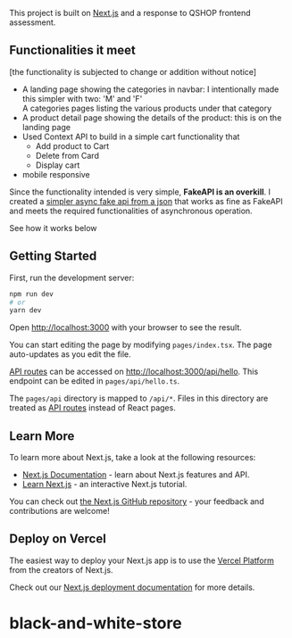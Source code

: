This project is built on [Next.js](https://nextjs.org/) and a response to QSHOP frontend assessment.

## Functionalities it meet 
[the functionality is subjected to change or addition without notice]
-  A landing page showing the categories in navbar: I intentionally made this simpler with two: 'M' and 'F'<br>
   A categories pages listing the various products under that category
- A product detail page showing the details of the product: this is on the landing page
- Used Context API to build in a simple cart functionality that 
  - Add product to Cart
  - Delete from Card
  - Display cart
 - mobile responsive

Since the functionality intended is very simple, **FakeAPI is an overkill**. I created a [simpler async fake api from a json](https://github.com/kelvinsekx/black-and-white-store/blob/main/utils/util.ts) that works as fine as FakeAPI and meets the required functionalities of asynchronous operation.

See how it works below

## Getting Started

First, run the development server:

```bash
npm run dev
# or
yarn dev
```

Open [http://localhost:3000](http://localhost:3000) with your browser to see the result.

You can start editing the page by modifying `pages/index.tsx`. The page auto-updates as you edit the file.

[API routes](https://nextjs.org/docs/api-routes/introduction) can be accessed on [http://localhost:3000/api/hello](http://localhost:3000/api/hello). This endpoint can be edited in `pages/api/hello.ts`.

The `pages/api` directory is mapped to `/api/*`. Files in this directory are treated as [API routes](https://nextjs.org/docs/api-routes/introduction) instead of React pages.

## Learn More

To learn more about Next.js, take a look at the following resources:

- [Next.js Documentation](https://nextjs.org/docs) - learn about Next.js features and API.
- [Learn Next.js](https://nextjs.org/learn) - an interactive Next.js tutorial.

You can check out [the Next.js GitHub repository](https://github.com/vercel/next.js/) - your feedback and contributions are welcome!

## Deploy on Vercel

The easiest way to deploy your Next.js app is to use the [Vercel Platform](https://vercel.com/new?utm_medium=default-template&filter=next.js&utm_source=create-next-app&utm_campaign=create-next-app-readme) from the creators of Next.js.

Check out our [Next.js deployment documentation](https://nextjs.org/docs/deployment) for more details.
# black-and-white-store
